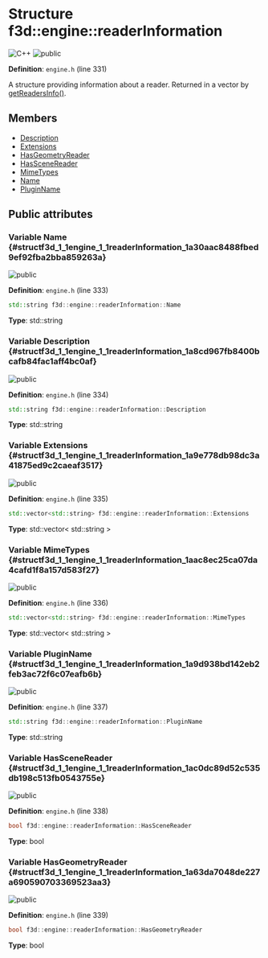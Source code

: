 # Structure f3d::engine::readerInformation

![][C++]
![][public]

**Definition**: `engine.h` (line 331)



A structure providing information about a reader. Returned in a vector by [getReadersInfo()](classf3d_1_1engine.md#classf3d_1_1engine_1a5b2887501e1975218442d9142f4d3b8e).

## Members

* [Description](structf3d_1_1engine_1_1readerInformation.md#structf3d_1_1engine_1_1readerInformation_1a8cd967fb8400bcafb84fac1aff4bc0af)
* [Extensions](structf3d_1_1engine_1_1readerInformation.md#structf3d_1_1engine_1_1readerInformation_1a9e778db98dc3a41875ed9c2caeaf3517)
* [HasGeometryReader](structf3d_1_1engine_1_1readerInformation.md#structf3d_1_1engine_1_1readerInformation_1a63da7048de227a690590703369523aa3)
* [HasSceneReader](structf3d_1_1engine_1_1readerInformation.md#structf3d_1_1engine_1_1readerInformation_1ac0dc89d52c535db198c513fb0543755e)
* [MimeTypes](structf3d_1_1engine_1_1readerInformation.md#structf3d_1_1engine_1_1readerInformation_1aac8ec25ca07da4cafd1f8a157d583f27)
* [Name](structf3d_1_1engine_1_1readerInformation.md#structf3d_1_1engine_1_1readerInformation_1a30aac8488fbed9ef92fba2bba859263a)
* [PluginName](structf3d_1_1engine_1_1readerInformation.md#structf3d_1_1engine_1_1readerInformation_1a9d938bd142eb2feb3ac72f6c07eafb6b)

## Public attributes

### Variable Name {#structf3d_1_1engine_1_1readerInformation_1a30aac8488fbed9ef92fba2bba859263a}

![][public]

**Definition**: `engine.h` (line 333)


```cpp
std::string f3d::engine::readerInformation::Name
```








**Type**: std::string



### Variable Description {#structf3d_1_1engine_1_1readerInformation_1a8cd967fb8400bcafb84fac1aff4bc0af}

![][public]

**Definition**: `engine.h` (line 334)


```cpp
std::string f3d::engine::readerInformation::Description
```








**Type**: std::string



### Variable Extensions {#structf3d_1_1engine_1_1readerInformation_1a9e778db98dc3a41875ed9c2caeaf3517}

![][public]

**Definition**: `engine.h` (line 335)


```cpp
std::vector<std::string> f3d::engine::readerInformation::Extensions
```








**Type**: std::vector< std::string >



### Variable MimeTypes {#structf3d_1_1engine_1_1readerInformation_1aac8ec25ca07da4cafd1f8a157d583f27}

![][public]

**Definition**: `engine.h` (line 336)


```cpp
std::vector<std::string> f3d::engine::readerInformation::MimeTypes
```








**Type**: std::vector< std::string >



### Variable PluginName {#structf3d_1_1engine_1_1readerInformation_1a9d938bd142eb2feb3ac72f6c07eafb6b}

![][public]

**Definition**: `engine.h` (line 337)


```cpp
std::string f3d::engine::readerInformation::PluginName
```








**Type**: std::string



### Variable HasSceneReader {#structf3d_1_1engine_1_1readerInformation_1ac0dc89d52c535db198c513fb0543755e}

![][public]

**Definition**: `engine.h` (line 338)


```cpp
bool f3d::engine::readerInformation::HasSceneReader
```








**Type**: bool



### Variable HasGeometryReader {#structf3d_1_1engine_1_1readerInformation_1a63da7048de227a690590703369523aa3}

![][public]

**Definition**: `engine.h` (line 339)


```cpp
bool f3d::engine::readerInformation::HasGeometryReader
```








**Type**: bool



[public]: https://img.shields.io/badge/-public-brightgreen (public)
[C++]: https://img.shields.io/badge/language-C%2B%2B-blue (C++)
[const]: https://img.shields.io/badge/-const-lightblue (const)
[protected]: https://img.shields.io/badge/-protected-yellow (protected)
[static]: https://img.shields.io/badge/-static-lightgrey (static)
[private]: https://img.shields.io/badge/-private-red (private)